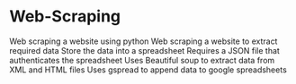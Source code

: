 # Web-Scraping
Web scraping a website using python
Web scraping a website to extract required data
Store the data into a spreadsheet
Requires a JSON file that authenticates the spreadsheet
Uses Beautiful soup to extract data from XML and HTML files
Uses gspread to append data to google spreadsheets
